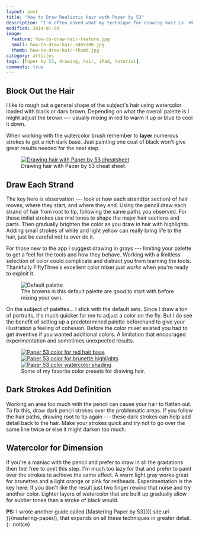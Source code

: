 ```yaml
---
layout: post
title: "How to Draw Realistic Hair with Paper by 53"
description: "I'm often asked what my technique for drawing hair is. What follows is my answer to that question."
modified: 2014-01-03
image: 
  feature: how-to-draw-hair-feature.jpg
  small: how-to-draw-hair-340x100.jpg
  thumb: how-to-draw-hair-thumb.jpg
category: articles
tags: [Paper by 53, drawing, hair, iPad, tutorial]
comments: true
---
```


## Block Out the Hair

I like to rough out a general shape of the subject's hair using watercolor loaded with black or dark brown. Depending on what the overall palette is I might adjust the brown --- usually mixing in red to warm it up or blue to cool it down.

When working with the watercolor brush remember to **layer** numerous strokes to get a rich dark base. Just painting one coat of black won't give great results needed for the next step.

<figure>
	<a href="{{ site.ur }}/images/drawing-hair-paper-53-cheatsheet-lg.jpg"><img src="{{ site.url }}/images/drawing-hair-paper-53-cheatsheet-600.jpg" alt="Drawing hair with Paper by 53 cheatsheet" /></a>
	<figcaption>Drawing hair with Paper by 53 cheat sheet.</figcaption>
</figure>

## Draw Each Strand

The key here is observation --- look at how each strand(or section) of hair moves, where they start, and where they end. Using the pencil draw each strand of hair from root to tip, following the same paths you observed. For these initial strokes use mid tones to shape the major hair sections and parts. Then gradually brighten the color as you draw in hair with highlights. Adding small strokes of white and light yellow can really bring life to the hair, just be careful not to over do it.

For those new to the app I suggest drawing in grays --- limiting your palette to get a feel for the tools and how they behave. Working with a limitless selection of color could complicate and distract you from learning the tools. Thankfully FiftyThree's excellent color mixer *just works* when you're ready to exploit it.

<figure>
	<img src="{{ site.url }}/images/paper-default-hair-palette-600.jpg" alt="Default palette" />
	<figcaption>The browns in this default palette are good to start with before mixing your own.</figcaption>
</figure>

On the subject of palettes... I stick with the default sets. Since I draw a ton of portraits, it's much quicker for me to adjust a color on the fly. But I do see the benefit of setting up a predetermined palette beforehand to give your illustration a feeling of cohesion. Before the color mixer existed you had to get inventive if you wanted additional colors. A limitation that encouraged experimentation and sometimes unexpected results.

<figure class="third">
	<a href="{{ site.url }}/images/paper-53-color-redheads-lg.jpg"><img src="{{ site.url }}/images/paper-53-color-redheads-200.jpg" alt="Paper 53 color for red hair base" /></a>
	<a href="{{ site.url }}/images/paper-53-color-brunettes-highlight-lg.jpg"><img src="{{ site.url }}/images/paper-53-color-brunettes-highlight-200.jpg" alt="Paper 53 color for brunette highlights" /></a>
	<a href="{{ site.url }}/images/paper-53-color-watercolor-shading-lg.jpg"><img src="{{ site.url }}/images/paper-53-color-watercolor-shading-200.jpg" alt="Paper 53 color watercolor shading" /></a>
	<figcaption>Some of my favorite color presets for drawing hair.</figcaption>
</figure>

## Dark Strokes Add Definition

Working an area too much with the pencil can cause your hair to flatten out. To fix this, draw dark pencil strokes over the problematic areas. If you follow the hair paths, drawing root to tip again --- these dark strokes can help add detail back to the hair. Make your strokes quick and try not to go over the same line twice or else it might darken too much.

## Watercolor for Dimension

If you're a maniac with the pencil and prefer to draw in all the gradations then feel free to omit this step. I'm much too lazy for that and prefer to paint over the strokes to achieve the same effect. A warm light gray works great for brunettes and a light orange or pink for redheads. Experimentation is the key here. If you don't like the result just two finger rewind that noise and try another color. Lighter layers of watercolor that are built up gradually allow for subtler tones than a stroke of black would.

**PS:** I wrote another guide called [Mastering Paper by 53]({{ site.url }}/mastering-paper/), that expands on all these techniques in greater detail.
{: .notice}
